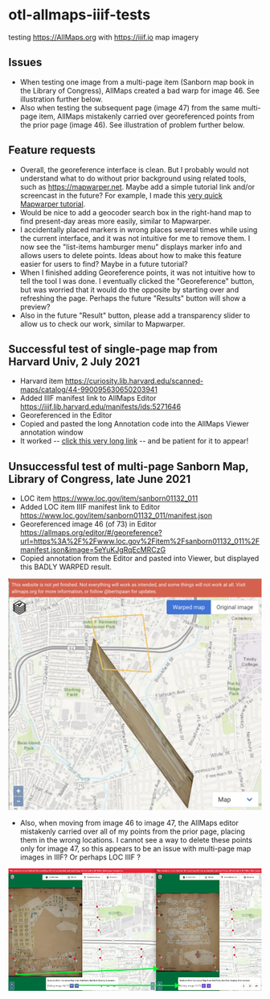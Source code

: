 # otl-allmaps-iiif-tests
testing https://AllMaps.org with https://iiif.io map imagery

## Issues
- When testing one image from a multi-page item (Sanborn map book in the Library of Congress), AllMaps created a bad warp for image 46. See illustration further below.
- Also when testing the subsequent page (image 47) from the same multi-page item, AllMaps mistakenly carried over georeferenced points from the prior page (image 46). See illustration of problem further below.

## Feature requests
- Overall, the georeference interface is clean. But I probably would not understand what to do without prior background using related tools, such as https://mapwarper.net. Maybe add a simple tutorial link and/or screencast in the future? For example, I made this [very quick Mapwarper tutorial](https://handsondataviz.org/mapwarper.html).
- Would be nice to add a geocoder search box in the right-hand map to find present-day areas more easily, similar to Mapwarper.
- I accidentally placed markers in wrong places several times while using the current interface, and it was not intuitive for me to remove them. I now see the "list-items hamburger menu" displays marker info and allows users to delete points. Ideas about how to make this feature easier for users to find? Maybe in a future tutorial?
- When I finished adding Georeference points, it was not intuitive how to tell the tool I was done. I eventually clicked the "Georeference" button, but was worried that it would do the opposite by starting over and refreshing the page. Perhaps the future "Results" button will show a preview?
- Also in the future "Result" button, please add a transparency slider to allow us to check our work, similar to Mapwarper.

## Successful test of single-page map from Harvard Univ, 2 July 2021

- Harvard item https://curiosity.lib.harvard.edu/scanned-maps/catalog/44-990095630650203941
- Added IIIF manifest link to AllMaps Editor https://iiif.lib.harvard.edu/manifests/ids:5271646
- Georeferenced in the Editor
- Copied and pasted the long Annotation code into the AllMaps Viewer annotation window
- It worked -- [click this very long link](https://viewer.allmaps.org/#data=data%3Aapplication%2Fjson%2C%7B%0A++%22type%22%3A+%22Annotation%22%2C%0A++%22%40context%22%3A+%5B%0A++++%22http%3A%2F%2Fgeojson.org%2Fgeojson-ld%2Fgeojson-context.jsonld%22%2C%0A++++%22http%3A%2F%2Fiiif.io%2Fapi%2Fpresentation%2F3%2Fcontext.json%22%0A++%5D%2C%0A++%22motivation%22%3A+%22georeference%22%2C%0A++%22target%22%3A+%7B%0A++++%22type%22%3A+%22Image%22%2C%0A++++%22source%22%3A+%22https%3A%2F%2Fids.lib.harvard.edu%2Fids%2Fiiif%2F5271646%2Ffull%2Ffull%2F0%2Fdefault.jpg%22%2C%0A++++%22service%22%3A+%5B%0A++++++%7B%0A++++++++%22%40id%22%3A+%22https%3A%2F%2Fids.lib.harvard.edu%2Fids%2Fiiif%2F5271646%22%2C%0A++++++++%22type%22%3A+%22ImageService2%22%2C%0A++++++++%22profile%22%3A+%22http%3A%2F%2Fiiif.io%2Fapi%2Fimage%2F2%2Flevel2.json%22%0A++++++%7D%0A++++%5D%2C%0A++++%22selector%22%3A+%7B%0A++++++%22type%22%3A+%22SvgSelector%22%2C%0A++++++%22value%22%3A+%22%3Csvg+width%3D%5C%2210088%5C%22+height%3D%5C%227039%5C%22%3E%3Cpolygon+points%3D%5C%220%2C0+0%2C7039+10088%2C7039+10088%2C0+0%2C0%5C%22+%2F%3E%3C%2Fsvg%3E%22%0A++++%7D%0A++%7D%2C%0A++%22body%22%3A+%7B%0A++++%22type%22%3A+%22FeatureCollection%22%2C%0A++++%22features%22%3A+%5B%0A++++++%7B%0A++++++++%22type%22%3A+%22Feature%22%2C%0A++++++++%22id%22%3A+%22XpcQtrsTHgLpC7kd%22%2C%0A++++++++%22properties%22%3A+%7B%0A++++++++++%22image%22%3A+%5B%0A++++++++++++1193%2C%0A++++++++++++4338%0A++++++++++%5D%0A++++++++%7D%2C%0A++++++++%22geometry%22%3A+%7B%0A++++++++++%22type%22%3A+%22Point%22%2C%0A++++++++++%22coordinates%22%3A+%5B%0A++++++++++++-72.6698077%2C%0A++++++++++++41.7316111%0A++++++++++%5D%0A++++++++%7D%0A++++++%7D%2C%0A++++++%7B%0A++++++++%22type%22%3A+%22Feature%22%2C%0A++++++++%22id%22%3A+%22jfQdqqq6Q3bf1WuT%22%2C%0A++++++++%22properties%22%3A+%7B%0A++++++++++%22image%22%3A+%5B%0A++++++++++++1389%2C%0A++++++++++++814%0A++++++++++%5D%0A++++++++%7D%2C%0A++++++++%22geometry%22%3A+%7B%0A++++++++++%22type%22%3A+%22Point%22%2C%0A++++++++++%22coordinates%22%3A+%5B%0A++++++++++++-72.7126854%2C%0A++++++++++++41.7319263%0A++++++++++%5D%0A++++++++%7D%0A++++++%7D%2C%0A++++++%7B%0A++++++++%22type%22%3A+%22Feature%22%2C%0A++++++++%22id%22%3A+%22xASQCZZNRaXb6ris%22%2C%0A++++++++%22properties%22%3A+%7B%0A++++++++++%22image%22%3A+%5B%0A++++++++++++4981%2C%0A++++++++++++555%0A++++++++++%5D%0A++++++++%7D%2C%0A++++++++%22geometry%22%3A+%7B%0A++++++++++%22type%22%3A+%22Point%22%2C%0A++++++++++%22coordinates%22%3A+%5B%0A++++++++++++-72.716121%2C%0A++++++++++++41.765576%0A++++++++++%5D%0A++++++++%7D%0A++++++%7D%2C%0A++++++%7B%0A++++++++%22type%22%3A+%22Feature%22%2C%0A++++++++%22id%22%3A+%22REaYFQzihg7qLJSa%22%2C%0A++++++++%22properties%22%3A+%7B%0A++++++++++%22image%22%3A+%5B%0A++++++++++++8796%2C%0A++++++++++++2335%0A++++++++++%5D%0A++++++++%7D%2C%0A++++++++%22geometry%22%3A+%7B%0A++++++++++%22type%22%3A+%22Point%22%2C%0A++++++++++%22coordinates%22%3A+%5B%0A++++++++++++-72.6948681%2C%0A++++++++++++41.800697%0A++++++++++%5D%0A++++++++%7D%0A++++++%7D%2C%0A++++++%7B%0A++++++++%22type%22%3A+%22Feature%22%2C%0A++++++++%22id%22%3A+%22nvrj4trcmchFsZLZ%22%2C%0A++++++++%22properties%22%3A+%7B%0A++++++++++%22image%22%3A+%5B%0A++++++++++++8295%2C%0A++++++++++++4941%0A++++++++++%5D%0A++++++++%7D%2C%0A++++++++%22geometry%22%3A+%7B%0A++++++++++%22type%22%3A+%22Point%22%2C%0A++++++++++%22coordinates%22%3A+%5B%0A++++++++++++-72.6631886%2C%0A++++++++++++41.7964978%0A++++++++++%5D%0A++++++++%7D%0A++++++%7D%2C%0A++++++%7B%0A++++++++%22type%22%3A+%22Feature%22%2C%0A++++++++%22id%22%3A+%224vrNYPqVMbPF2KHg%22%2C%0A++++++++%22properties%22%3A+%7B%0A++++++++++%22image%22%3A+%5B%0A++++++++++++5041%2C%0A++++++++++++4096%0A++++++++++%5D%0A++++++++%7D%2C%0A++++++++%22geometry%22%3A+%7B%0A++++++++++%22type%22%3A+%22Point%22%2C%0A++++++++++%22coordinates%22%3A+%5B%0A++++++++++++-72.6732457%2C%0A++++++++++++41.7661421%0A++++++++++%5D%0A++++++++%7D%0A++++++%7D%0A++++%5D%0A++%7D%0A%7D) -- and be patient for it to appear!

## Unsuccessful test of multi-page Sanborn Map, Library of Congress, late June 2021

- LOC item https://www.loc.gov/item/sanborn01132_011
- Added LOC item IIIF manifest link to Editor https://www.loc.gov/item/sanborn01132_011/manifest.json
- Georeferenced image 46 (of 73) in Editor https://allmaps.org/editor/#/georeference?url=https%3A%2F%2Fwww.loc.gov%2Fitem%2Fsanborn01132_011%2Fmanifest.json&image=5eYuKJgRqEcMRCzG
- Copied annotation from the Editor and pasted into Viewer, but displayed this BADLY WARPED result.

![testing](sanborn-bad-warp.png)

- Also, when moving from image 46 to image 47, the AllMaps editor mistakenly carried over all of my points from the prior page, placing them in the wrong locations. I cannot see a way to delete these points only for image 47, so this appears to be an issue with multi-page map images in IIIF? Or perhaps LOC IIIF ?

![testing](sanborn-multi-page-carryover.png)
